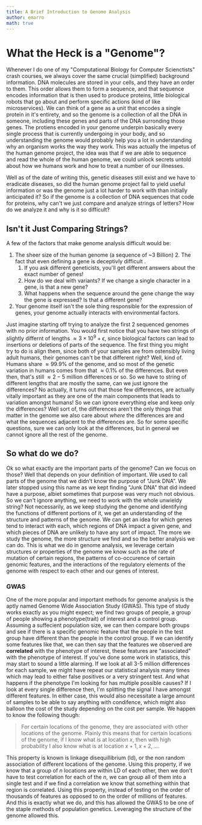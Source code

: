 ```yaml
---
title: A Brief Introduction to Genome Analysis
author: emarro
math: true
---
```


# What the Heck is a "Genome"?
Whenever I do one of my "Computational Biology for Computer Scienctists" crash courses, we always cover the same crucial (simplified) background information. DNA molecules are stored in your cells, and they have an order to them. This order allows them to form a sequence, and that sequence encodes information that is then used to produce proteins, little biological robots that go about and perform specific actions (kind of like microservices). We can think of a gene as a unit that encodes a single protein in it's entirety, and so the genome is a collection of all the DNA in someone, including  these genes and parts of the DNA surronding those genes. The protiens encoded in your genome underpin basically every single process that is currently undergoing in your body, and so understanding the genome would probably help you a lot in understanding why an organism works the way they work. This was actually the impetus of the human genome project, the idea was that if we are able to sequence and read the whole of the human genome, we could unlock secrets untold about how we humans work and how to treat a number of our illnesses.  


Well as of the date of writing this, genetic diseases still exist and we have to eradicate diseases, so did the human genome project fail to yield useful information or was the genome just a lot harder to work with than initially anticipated it? So if the genome is a collection of DNA sequences that code for proteins, why can't we just compare and analyze strings of letters? How do we analyze it and why is it so difficult?

## Isn't it Just Comparing Strings?

A few of the factors that make genome analysis difficult would be:
1. The sheer size of the human genome (a sequence of ~3 Billion)
   2. The fact that even defining a gene is deceptivly difficult .
   1. If you ask different geneticists, you'll get different answers about the exact number of genes!
   2. How do we deal with variants? If we change a single character in a gene, is that a new gene? 
   3. What happens when the sequence around the gene change the way the gene is expressed? Is that a different gene?
3. Your genome itself isn't the sole thing responsible for the expression of genes,  your genome actually interacts with environmental factors.

Just imagine starting off trying to analyze the first 2 sequenced genomes with no prior information. You would first notice that you have two strings of slightly differnt of lengths $\approx 3\times10^{9} + \epsilon$, since biological factors can lead to insertions or deletions of parts of the sequence. The first thing you might try to do is align them, since both of your samples are from ostensibly living adult humans, their genomes can't be that different right? 
Well, kind of. Humans share $\approx 99.9\%$ of the genome, and so most of the genetic variation in humans comes from that $\approx 0.1\%$ of the differences. But even then, that's still $\approx 2-5$ million differences or so. So we have to string of different lengths that are mostly the same, can we just ignore the differences? No actually, it turns out that those few differences, are actually vitally important as they are one of the main components that leads to variation amongst humans! So we can ignore everything else and keep only the differences? Well sort of, the differences aren't the only things that matter in the genome we also care about _where_ the differences are and what the sequences adjacent to the differences are. So for some specific questions, sure we can only look at the differences, but in general we cannot ignore all the rest of the genome. 

## So what do we do?
Ok so what exactly are the important parts of the genome? Can we focus on those? Well that depends on your definition of important. We used to call parts of the genome that we didn't know the purpose of "Junk DNA". We later stopped using this name as we kept finding "Junk DNA" that did indeed have a purpose, albiet sometimes that purpose was very much not obvious. So we can't ignore anything, we need to work with the whole unwieldy string? Not necessarily, as we keep studying the genome and identifying the functions of different portions of it, we get an understanding of the structure and patterns of the genome. We can get an idea for which genes tend to interact with each, which regions of DNA impact a given gene, and which pieces of DNA are unlikely to have any sort of impact. The more we study the genome, the more structure we find and so the better analysis we can do. This is what we do in genome analysis, we leverage certain structures or properties of the genome we know such as the rate of mutation of certain regions, the patterns of co-occurence of certain genomic features, and the interactions of the regulatory elements of the genome with respect to each other and our genes of interest. 

### GWAS
One of the more popular and important methods for genome analysis is the aptly named Genome Wide Association Study (GWAS). This type of study works exactly as you might expect; we find two groups of people, a group of people showing a phenotype(trait) of interest and a control group. Assuming a suffecient population size, we can then compare both groups and see if there is a specific genomic feature that the people in the test group have different than the people in the control group. 
If we can identify some features like that, we can then say that the features we observed are __correlated__ with the phenotype of interest, these features are "associated" with the phenotype of interest.
If you've done some work in statistics, this may start to sound a little alarming. If we look at all 3-5 million differences for each sample, we might have repeat our statistical analysis many times which may lead to either false positives or a very stringent test. And what happens if the phenotype I'm looking for has multiple possible causes? If I look at every single difference then, I'm splitting the signal I have amongst different features. In either case, this would also necessitate a large amount of samples to be able to say anything with condifence, which might also balloon the cost of the study depending on the cost per sample. We happen to know the following though:
> For certain locations of the genome, they are associated with other locations of the genome. Plainly this means that for certain locations of the genome, if I know what is at location $x$, then with high probability I also know what is at location $x+1, x+2, \ldots$. 

This property is known is linkage disequillibrium (ld), or the non random association of different locations of the genome. Using this property, if we know that a group of $n$ locations are within LD of each other, then we don't have to test correlation for each of the $n$, we can group all of them into a single test and if we find a correlation we know that something within that region is correlated. Using this property, instead of testing on the order of thousands of features as opposed to on the order of millions of features. And this is exactly what we do, and this has allowed the GWAS to be one of the staple methods of population genetics. Leveraging the structure of the genome allowed this.



